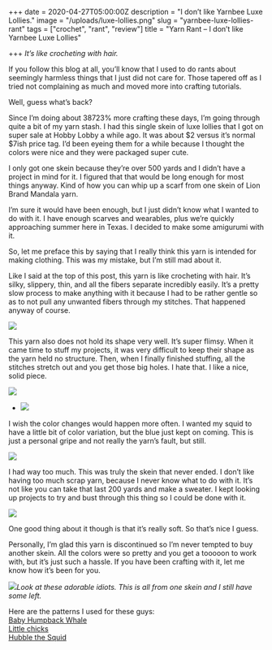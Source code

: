 +++
date = 2020-04-27T05:00:00Z
description = "I don’t like Yarnbee Luxe Lollies."
image = "/uploads/luxe-lollies.png"
slug = "yarnbee-luxe-lollies-rant"
tags = ["crochet", "rant", "review"]
title = "Yarn Rant – I don’t like Yarnbee Luxe Lollies"

+++
_It’s like crocheting with hair._

If you follow this blog at all, you’ll know that I used to do rants about seemingly harmless things that I just did not care for. Those tapered off as I tried not complaining as much and moved more into crafting tutorials.

Well, guess what’s back?

Since I’m doing about 38723% more crafting these days, I’m going through quite a bit of my yarn stash. I had this single skein of luxe lollies that I got on super sale at Hobby Lobby a while ago. It was about $2 versus it’s normal $7ish price tag. I’d been eyeing them for a while because I thought the colors were nice and they were packaged super cute.

I only got one skein because they’re over 500 yards and I didn’t have a project in mind for it. I figured that that would be long enough for most things anyway. Kind of how you can whip up a scarf from one skein of Lion Brand Mandala yarn.

I’m sure it would have been enough, but I just didn’t know what I wanted to do with it. I have enough scarves and wearables, plus we’re quickly approaching summer here in Texas. I decided to make some amigurumi with it.

So, let me preface this by saying that I really think this yarn is intended for making clothing. This was my mistake, but I’m still mad about it.

Like I said at the top of this post, this yarn is like crocheting with hair. It’s silky, slippery, thin, and all the fibers separate incredibly easily. It’s a pretty slow process to make anything with it because I had to be rather gentle so as to not pull any unwanted fibers through my stitches. That happened anyway of course.

![](/uploads/luxelolliesfrayededge.jpg)

This yarn also does not hold its shape very well. It’s super flimsy. When it came time to stuff my projects, it was very difficult to keep their shape as the yarn held no structure. Then, when I finally finished stuffing, all the stitches stretch out and you get those big holes. I hate that. I like a nice, solid piece.

![](https://itscodybear.files.wordpress.com/2020/04/mvimg_20200410_1132178220717643551174910.jpg?w=663)

* ![](https://itscodybear.files.wordpress.com/2020/04/mvimg_20200410_113228164621652459882233.jpg?w=663)

I wish the color changes would happen more often. I wanted my squid to have a little bit of color variation, but the blue just kept on coming. This is just a personal gripe and not really the yarn’s fault, but still.

![](/uploads/cutecrochetsquid.jpg)

I had way too much. This was truly the skein that never ended. I don’t like having too much scrap yarn, because I never know what to do with it. It’s not like you can take that last 200 yards and make a sweater. I kept looking up projects to try and bust through this thing so I could be done with it.

![](/uploads/luxelolliesleftover.jpg)

One good thing about it though is that it’s really soft. So that’s nice I guess.

Personally, I’m glad this yarn is discontinued so I’m never tempted to buy another skein. All the colors were so pretty and you get a tooooon to work with, but it’s just such a hassle. If you have been crafting with it, let me know how it’s been for you.

![](https://itscodybear.files.wordpress.com/2020/04/mvimg_20200427_1317417833418165182840982.jpg?w=663)_Look at these adorable idiots. This is all from one skein and I still have some left._

Here are the patterns I used for these guys:  
[Baby Humpback Whale](https://www.1dogwoof.com/humpback-whale-crochet-pattern/)  
[Little chicks](https://khuccay.com/free-amigurumi-pattern-chip-chip/)  
[Hubble the Squid](https://www.projectarian.com/2018/10/17/project-045-hubble-the-squid-free-crochet-pattern/)